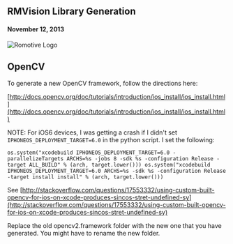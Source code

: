## RMVision Library Generation
#### November 12, 2013

![Romotive Logo](http://romotive.com/img/hero_developers.png)

OpenCV
--------
To generate a new OpenCV framework, follow the directions here:

[http://docs.opencv.org/doc/tutorials/introduction/ios_install/ios_install.html](http://docs.opencv.org/doc/tutorials/introduction/ios_install/ios_install.html)

NOTE: For iOS6 devices, I was getting a crash if I didn't set `IPHONEOS_DEPLOYMENT_TARGET=6.0` in the python script. I set the following:

`os.system("xcodebuild IPHONEOS_DEPLOYMENT_TARGET=6.0 -parallelizeTargets ARCHS=%s -jobs 8 -sdk %s -configuration Release -target ALL_BUILD" % (arch, target.lower()))
os.system("xcodebuild IPHONEOS_DEPLOYMENT_TARGET=6.0 ARCHS=%s -sdk %s -configuration Release -target install install" % (arch, target.lower()))`

See [http://stackoverflow.com/questions/17553332/using-custom-built-opencv-for-ios-on-xcode-produces-sincos-stret-undefined-sy](http://stackoverflow.com/questions/17553332/using-custom-built-opencv-for-ios-on-xcode-produces-sincos-stret-undefined-sy)


Replace the old opencv2.framework folder with the new one that you have generated. You might have to rename the new folder.
